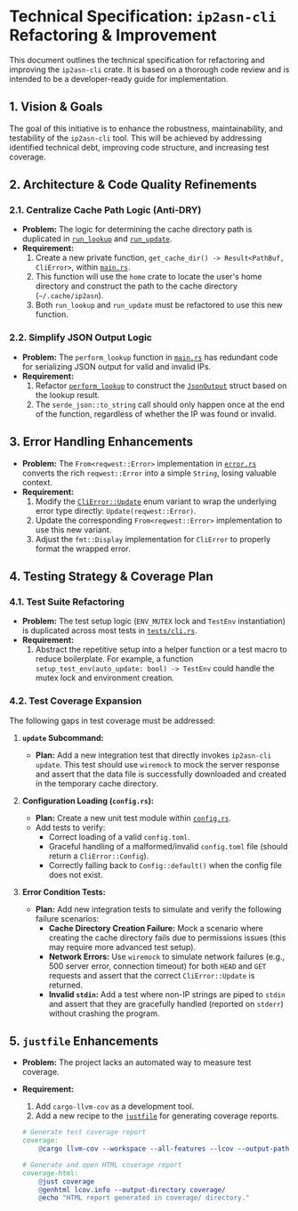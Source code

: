 # Technical Specification: `ip2asn-cli` Refactoring & Improvement

This document outlines the technical specification for refactoring and improving the `ip2asn-cli` crate. It is based on a thorough code review and is intended to be a developer-ready guide for implementation.

## 1. Vision & Goals

The goal of this initiative is to enhance the robustness, maintainability, and testability of the `ip2asn-cli` tool. This will be achieved by addressing identified technical debt, improving code structure, and increasing test coverage.

## 2. Architecture & Code Quality Refinements

### 2.1. Centralize Cache Path Logic (Anti-DRY)

*   **Problem:** The logic for determining the cache directory path is duplicated in [`run_lookup`](ip2asn-cli/src/main.rs:173) and [`run_update`](ip2asn-cli/src/main.rs:276).
*   **Requirement:**
    1.  Create a new private function, `get_cache_dir() -> Result<PathBuf, CliError>`, within [`main.rs`](ip2asn-cli/src/main.rs).
    2.  This function will use the `home` crate to locate the user's home directory and construct the path to the cache directory (`~/.cache/ip2asn`).
    3.  Both `run_lookup` and `run_update` must be refactored to use this new function.

### 2.2. Simplify JSON Output Logic

*   **Problem:** The `perform_lookup` function in [`main.rs`](ip2asn-cli/src/main.rs:315) has redundant code for serializing JSON output for valid and invalid IPs.
*   **Requirement:**
    1.  Refactor [`perform_lookup`](ip2asn-cli/src/main.rs:315) to construct the [`JsonOutput`](ip2asn-cli/src/main.rs:130) struct based on the lookup result.
    2.  The `serde_json::to_string` call should only happen once at the end of the function, regardless of whether the IP was found or invalid.

## 3. Error Handling Enhancements

*   **Problem:** The `From<reqwest::Error>` implementation in [`error.rs`](ip2asn-cli/src/error.rs:48) converts the rich `reqwest::Error` into a simple `String`, losing valuable context.
*   **Requirement:**
    1.  Modify the [`CliError::Update`](ip2asn-cli/src/error.rs:8) enum variant to wrap the underlying error type directly: `Update(reqwest::Error)`.
    2.  Update the corresponding `From<reqwest::Error>` implementation to use this new variant.
    3.  Adjust the `fmt::Display` implementation for `CliError` to properly format the wrapped error.

## 4. Testing Strategy & Coverage Plan

### 4.1. Test Suite Refactoring

*   **Problem:** The test setup logic (`ENV_MUTEX` lock and `TestEnv` instantiation) is duplicated across most tests in [`tests/cli.rs`](ip2asn-cli/tests/cli.rs).
*   **Requirement:**
    1.  Abstract the repetitive setup into a helper function or a test macro to reduce boilerplate. For example, a function `setup_test_env(auto_update: bool) -> TestEnv` could handle the mutex lock and environment creation.

### 4.2. Test Coverage Expansion

The following gaps in test coverage must be addressed:

1.  **`update` Subcommand:**
    *   **Plan:** Add a new integration test that directly invokes `ip2asn-cli update`. This test should use `wiremock` to mock the server response and assert that the data file is successfully downloaded and created in the temporary cache directory.

2.  **Configuration Loading (`config.rs`):**
    *   **Plan:** Create a new unit test module within [`config.rs`](ip2asn-cli/src/config.rs).
    *   Add tests to verify:
        *   Correct loading of a valid `config.toml`.
        *   Graceful handling of a malformed/invalid `config.toml` file (should return a `CliError::Config`).
        *   Correctly falling back to `Config::default()` when the config file does not exist.

3.  **Error Condition Tests:**
    *   **Plan:** Add new integration tests to simulate and verify the following failure scenarios:
        *   **Cache Directory Creation Failure:** Mock a scenario where creating the cache directory fails due to permissions issues (this may require more advanced test setup).
        *   **Network Errors:** Use `wiremock` to simulate network failures (e.g., 500 server error, connection timeout) for both `HEAD` and `GET` requests and assert that the correct `CliError::Update` is returned.
        *   **Invalid `stdin`:** Add a test where non-IP strings are piped to `stdin` and assert that they are gracefully handled (reported on `stderr`) without crashing the program.

## 5. `justfile` Enhancements

*   **Problem:** The project lacks an automated way to measure test coverage.
*   **Requirement:**
    1.  Add `cargo-llvm-cov` as a development tool.
    2.  Add a new recipe to the [`justfile`](justfile) for generating coverage reports.

    ```makefile
    # Generate test coverage report
    coverage:
        @cargo llvm-cov --workspace --all-features --lcov --output-path lcov.info

    # Generate and open HTML coverage report
    coverage-html:
        @just coverage
        @genhtml lcov.info --output-directory coverage/
        @echo "HTML report generated in coverage/ directory."
    ```
